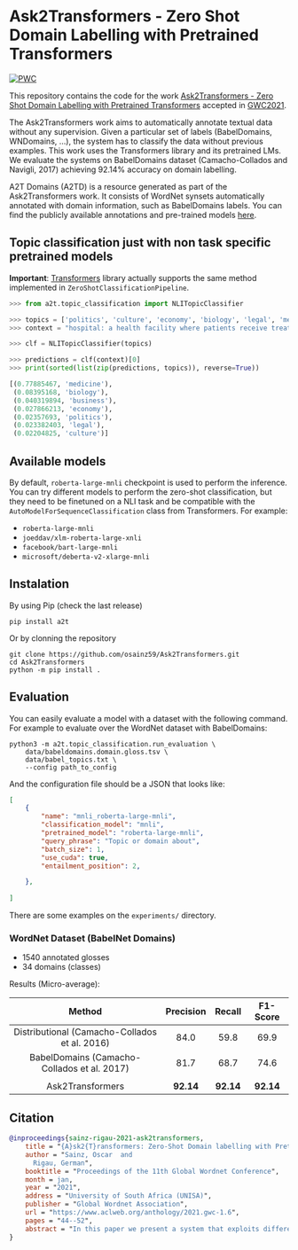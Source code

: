 # Ask2Transformers - Zero Shot Domain Labelling with Pretrained Transformers

[![PWC](https://img.shields.io/endpoint.svg?url=https://paperswithcode.com/badge/ask2transformers-zero-shot-domain-labelling/domain-labelling-on-babeldomains)](https://paperswithcode.com/sota/domain-labelling-on-babeldomains?p=ask2transformers-zero-shot-domain-labelling)

This repository contains the code for the work [Ask2Transformers - Zero Shot Domain Labelling with Pretrained Transformers](https://arxiv.org/abs/2101.02661) accepted in [GWC2021](http://globalwordnet.org/global-wordnet-conferences-2/).

The Ask2Transformers work aims to automatically annotate textual data without any supervision. Given a particular set of labels (BabelDomains, WNDomains, ...), the system has to classify the data without previous examples. This work uses the Transformers library and its pretrained LMs. We evaluate the systems on BabelDomains dataset (Camacho-Collados and Navigli, 2017) achieving 92.14% accuracy on domain labelling.

A2T Domains (A2TD) is a resource generated as part of the Ask2Transformers work. It consists of WordNet synsets automatically annotated with domain information, such as BabelDomains labels. You can find the publicly available annotations and pre-trained models  [here](https://adimen.si.ehu.es/web/A2TDomains).

## Topic classification just with non task specific pretrained models

**Important**: [Transformers](https://github.com/huggingface/transformers) library actually supports the same method implemented in `ZeroShotClassificationPipeline`.

```python
>>> from a2t.topic_classification import NLITopicClassifier

>>> topics = ['politics', 'culture', 'economy', 'biology', 'legal', 'medicine', 'business']
>>> context = "hospital: a health facility where patients receive treatment."

>>> clf = NLITopicClassifier(topics)

>>> predictions = clf(context)[0]
>>> print(sorted(list(zip(predictions, topics)), reverse=True))

[(0.77885467, 'medicine'),
 (0.08395168, 'biology'),
 (0.040319894, 'business'),
 (0.027866213, 'economy'),
 (0.02357693, 'politics'),
 (0.023382403, 'legal'),
 (0.02204825, 'culture')]

```

## Available models
By default, `roberta-large-mnli` checkpoint is used to perform the inference. You can try different models to perform the zero-shot classification, but they need to be finetuned on a NLI task and be compatible with the `AutoModelForSequenceClassification` class from Transformers. For example:

* `roberta-large-mnli`
* `joeddav/xlm-roberta-large-xnli`
* `facebook/bart-large-mnli`
* `microsoft/deberta-v2-xlarge-mnli` 

## Instalation

By using Pip (check the last release)

```shell script
pip install a2t
```

Or by clonning the repository

```shell script
git clone https://github.com/osainz59/Ask2Transformers.git
cd Ask2Transformers
python -m pip install .
```

## Evaluation

You can easily evaluate a model with a dataset with the following command. For example to evaluate over the WordNet 
dataset with BabelDomains:

```shell script
python3 -m a2t.topic_classification.run_evaluation \
    data/babeldomains.domain.gloss.tsv \
    data/babel_topics.txt \
    --config path_to_config
```

And the configuration file should be a JSON that looks like:

```json
[
    {
        "name": "mnli_roberta-large-mnli",
        "classification_model": "mnli",
        "pretrained_model": "roberta-large-mnli",
        "query_phrase": "Topic or domain about",
        "batch_size": 1,
        "use_cuda": true,
        "entailment_position": 2,

    },
    
]
```
There are some examples on the `experiments/` directory.


### WordNet Dataset (BabelNet Domains)

- 1540 annotated glosses
- 34 domains (classes)

Results (Micro-average):

| Method | Precision | Recall | F1-Score |
|:------:|:---------:|:------:|:--------:|
| Distributional (Camacho-Collados et al. 2016) | 84.0 | 59.8 | 69.9 |
| BabelDomains (Camacho-Collados et al. 2017)   | 81.7 | 68.7 | 74.6 |
| | | | |
| Ask2Transformers | **92.14** | **92.14** | **92.14** |

## Citation

```bibtex
@inproceedings{sainz-rigau-2021-ask2transformers,
    title = "{A}sk2{T}ransformers: Zero-Shot Domain labelling with Pretrained Language Models",
    author = "Sainz, Oscar  and
      Rigau, German",
    booktitle = "Proceedings of the 11th Global Wordnet Conference",
    month = jan,
    year = "2021",
    address = "University of South Africa (UNISA)",
    publisher = "Global Wordnet Association",
    url = "https://www.aclweb.org/anthology/2021.gwc-1.6",
    pages = "44--52",
    abstract = "In this paper we present a system that exploits different pre-trained Language Models for assigning domain labels to WordNet synsets without any kind of supervision. Furthermore, the system is not restricted to use a particular set of domain labels. We exploit the knowledge encoded within different off-the-shelf pre-trained Language Models and task formulations to infer the domain label of a particular WordNet definition. The proposed zero-shot system achieves a new state-of-the-art on the English dataset used in the evaluation.",
}
```


